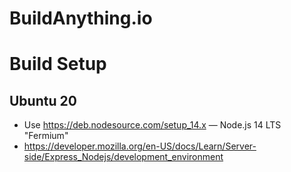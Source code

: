 # BuildAnything.io

# Build Setup
## Ubuntu 20
- Use https://deb.nodesource.com/setup_14.x — Node.js 14 LTS "Fermium" 
- https://developer.mozilla.org/en-US/docs/Learn/Server-side/Express_Nodejs/development_environment

